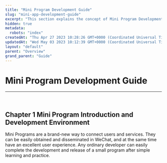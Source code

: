```yaml
---
title: "Mini Program Development Guide"
slug: "mini-app-development-guide"
excerpt: "This section explains the concept of Mini Program Development Guide."
hidden: true
metadata: 
  robots: "index"
createdAt: "Thu Apr 27 2023 10:28:26 GMT+0000 (Coordinated Universal Time)"
updatedAt: "Wed May 03 2023 10:12:39 GMT+0000 (Coordinated Universal Time)"
layout: "default"
parent: "Overview"
grand_parent: "Guide"
---
```

# Mini Program Development Guide 
*** 
​

## Chapter 1 Mini Program Introduction and Development Environment

Mini Programs are a brand-new way to connect users and services. They can be easily obtained and disseminated in WeChat, and at the same time have an excellent user experience. Any ordinary developer can easily complete the development and release of a small program after simple learning and practice.
